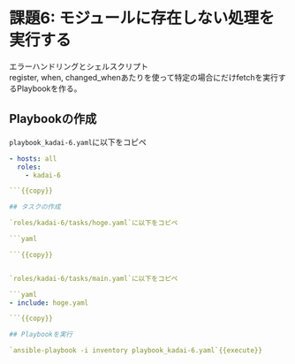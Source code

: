 # 課題6: モジュールに存在しない処理を実行する

エラーハンドリングとシェルスクリプト  
register, when, changed_whenあたりを使って特定の場合にだけfetchを実行するPlaybookを作る。

## Playbookの作成

`playbook_kadai-6.yaml`に以下をコピペ

```yaml
- hosts: all
  roles:
    - kadai-6

```{{copy}}

## タスクの作成

`roles/kadai-6/tasks/hoge.yaml`に以下をコピペ

```yaml

```{{copy}}


`roles/kadai-6/tasks/main.yaml`に以下をコピペ

```yaml
- include: hoge.yaml

```{{copy}}

## Playbookを実行

`ansible-playbook -i inventory playbook_kadai-6.yaml`{{execute}}
